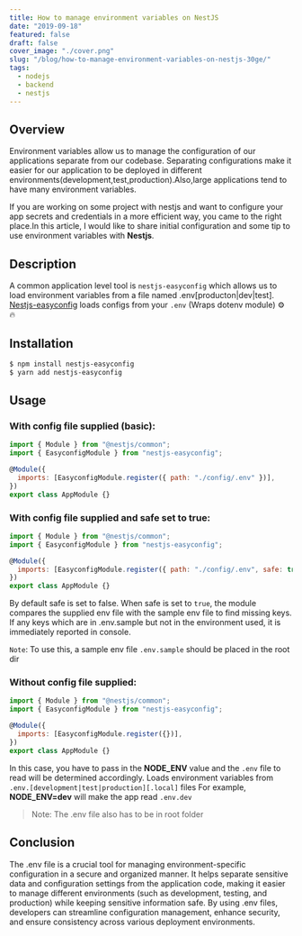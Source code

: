 ```yaml
---
title: How to manage environment variables on NestJS
date: "2019-09-18"
featured: false
draft: false
cover_image: "./cover.png"
slug: "/blog/how-to-manage-environment-variables-on-nestjs-30ge/"
tags:
  - nodejs
  - backend
  - nestjs
---
```


## Overview

Environment variables allow us to manage the configuration of our applications separate from our codebase. Separating configurations make it easier for our application to be deployed in different environments(development,test,production).Also,large applications tend to have many environment variables.

If you are working on some project with nestjs and want to configure your app secrets and credentials in a more efficient way, you came to the right place.In this article, I would like to share initial configuration and some tip to use environment variables with <b>Nestjs</b>.

## Description

A common application level tool is `nestjs-easyconfig` which allows us to load environment variables from a file named .env[producton|dev|test].
[Nestjs-easyconfig](https://github.com/rubiin/nestjs-easyconfig) loads configs from your `.env` (Wraps dotenv module) ⚙️ 🔥

## Installation

```bash
$ npm install nestjs-easyconfig
$ yarn add nestjs-easyconfig
```

## Usage

### With config file supplied (basic):

```javascript
import { Module } from "@nestjs/common";
import { EasyconfigModule } from "nestjs-easyconfig";

@Module({
  imports: [EasyconfigModule.register({ path: "./config/.env" })],
})
export class AppModule {}
```

### With config file supplied and safe set to true:

```javascript
import { Module } from "@nestjs/common";
import { EasyconfigModule } from "nestjs-easyconfig";

@Module({
  imports: [EasyconfigModule.register({ path: "./config/.env", safe: true })],
})
export class AppModule {}
```

By default safe is set to false. When safe is set to `true`, the module compares the supplied env
file with the sample env file to find missing keys. If any keys which are in .env.sample but not in the environment used, it is immediately reported in console.

`Note`: To use this, a sample env file `.env.sample` should be placed in the root dir

### Without config file supplied:

```javascript
import { Module } from "@nestjs/common";
import { EasyconfigModule } from "nestjs-easyconfig";

@Module({
  imports: [EasyconfigModule.register({})],
})
export class AppModule {}
```

In this case, you have to pass in the <b>NODE_ENV</b> value and the `.env` file to read will be determined accordingly.
Loads environment variables from `.env.[development|test|production][.local]` files
For example, <b>NODE_ENV=dev</b> will make the app read `.env.dev`

> Note: The .env file also has to be in root folder

## Conclusion

The .env file is a crucial tool for managing environment-specific configuration in a secure and organized manner. It helps separate sensitive data and configuration settings from the application code, making it easier to manage different environments (such as development, testing, and production) while keeping sensitive information safe. By using .env files, developers can streamline configuration management, enhance security, and ensure consistency across various deployment environments.
